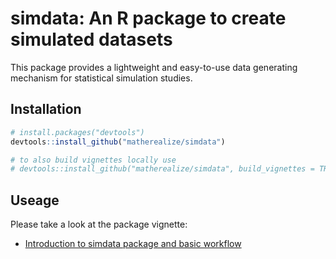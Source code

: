 # simdata: An R package to create simulated datasets
This package provides a lightweight and easy-to-use data generating mechanism
for statistical simulation studies.

## Installation
``` r
# install.packages("devtools")
devtools::install_github("matherealize/simdata")

# to also build vignettes locally use
# devtools::install_github("matherealize/simdata", build_vignettes = TRUE)
```

## Useage
Please take a look at the package vignette:

- [Introduction to simdata package and basic workflow](https://matherealize.github.io/Demo_simulation.html)